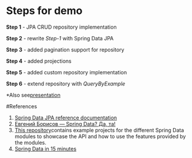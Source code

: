# Steps for demo

**Step 1** - JPA CRUD repository implementation

**Step 2** - rewrite *Step-1* with Spring Data JPA

**Step 3** - added pagination support for repository

**Step 4** - added projections

**Step 5** - added custom repository implementation

**Step 6** - extend repository with *QueryByExample*

*Also see[presentation](https://goo.gl/UfAuvx)

#References
1. [Spring Data JPA reference documentation](https://goo.gl/PklOkI)
2. [Евгений Борисов — Spring Data? Да, та!](https://youtu.be/nwM7A4TwU3M)
3. [This repository](https://goo.gl/WOlQ0W)contains example projects for the different Spring Data modules to showcase the API and how to use the features provided by the modules.
4. [Spring Data in 15 minutes](https://goo.gl/JjdRAq)